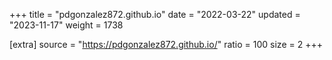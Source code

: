 +++
title = "pdgonzalez872.github.io"
date = "2022-03-22"
updated = "2023-11-17"
weight = 1738

[extra]
source = "https://pdgonzalez872.github.io/"
ratio = 100
size = 2
+++
